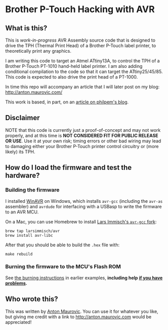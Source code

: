 # Brother P-Touch Hacking with AVR


## What is this?

This is *work-in-progress* AVR Assembly source code that is designed to drive the
TPH (Thermal Print Head) of a Brother P-Touch label printer, to theoretically print
any graphics.

I am writing this code to target an Atmel ATtiny13A, to control the TPH of a
Brother P-Touch PT-1010 hand-held label printer. I am also adding conditional
compilation to the code so that it can target the ATtiny25/45/85. This code is
expected to also drive the print head of a PT-1000.

In time this repo will accompany an article that I will later post on my blog:
<http://anton.maurovic.com/>

This work is based, in part, on an
[article on philpem's blog](http://blog.philpem.me.uk/?p=171).



## Disclaimer

NOTE that this code is currently just a proof-of-concept and may not work properly,
and at this time is **NOT CONSIDERED FIT FOR PUBLIC RELEASE OR USE**. Use it at
your own risk; timing errors or other bad wiring may lead to damaging either your
Brother P-Touch printer control circuitry or (more likely) its TPH.




## How do I load the firmware and test the hardware?

### Building the firmware

I installed [WinAVR](http://winavr.sourceforge.net/download.html) on Windows, which installs
`avr-gcc` (including the `avr-as` assembler) and `avrdude` for interfacing with a USBasp
to write the firmware to an AVR MCU.

On a Mac, you can use Homebrew to install [Lars Immisch's `avr-gcc` fork](https://github.com/larsimmisch/homebrew-avr):

    brew tap larsimmisch/avr
    brew install avr-libc

After that you should be able to build the `.hex` file with:

    make rebuild


### Burning the firmware to the MCU's Flash ROM

See [the burning instructions](https://github.com/algofoogle/tests/tree/master/avr/05#how-do-i-load-the-firmware-and-test-the-hardware)
in earlier examples, **including help
[if you have problems](https://github.com/algofoogle/tests/tree/master/avr/05#if-you-have-problems-burning-the-firmware).**



## Who wrote this?

This was written by [Anton Maurovic](http://anton.maurovic.com). You can use it
for whatever you like, but giving me credit with a link to <http://anton.maurovic.com>
would be appreciated!
